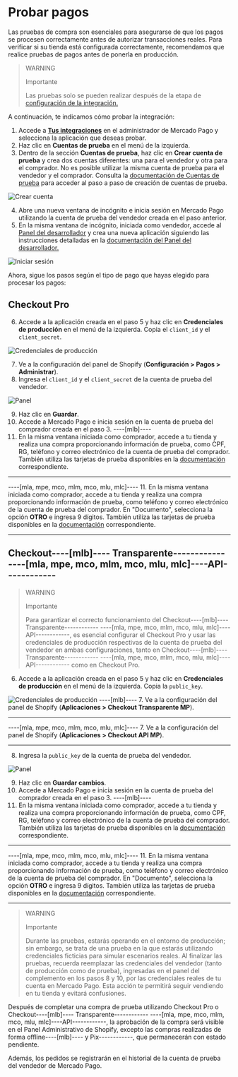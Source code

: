 # Probar pagos

Las pruebas de compra son esenciales para asegurarse de que los pagos se procesen correctamente antes de autorizar transacciones reales. Para verificar si su tienda está configurada correctamente, recomendamos que realice pruebas de pagos antes de ponerla en producción.

> WARNING
>
> Importante
>
> Las pruebas solo se pueden realizar después de la etapa de [configuración de la integración.](/developers/es/docs/shopify/integration-configuration/checkout-pro)

A continuación, te indicamos cómo probar la integración:

1. Accede a **[Tus integraciones](https://www.mercadopago[FAKER][URL][DOMAIN]/developers/panel/app)** en el administrador de Mercado Pago y selecciona la aplicación que deseas probar.
2. Haz clic en **Cuentas de prueba** en el menú de la izquierda.
3. Dentro de la sección **Cuentas de prueba**, haz clic en **Crear cuenta de prueba** y crea dos cuentas diferentes: una para el vendedor y otra para el comprador. No es posible utilizar la misma cuenta de prueba para el vendedor y el comprador. Consulta la [documentación de Cuentas de prueba](/developers/es/docs/shopify/additional-content/your-integrations/test/accounts) para acceder al paso a paso de creación de cuentas de prueba.

![Crear cuenta](/images/shopify/test-create-account.gif)

4. Abre una nueva ventana de incógnito e inicia sesión en Mercado Pago utilizando la cuenta de prueba del vendedor creada en el paso anterior.
5. En la misma ventana de incógnito, iniciada como vendedor, accede al [Panel del desarrollador](https://www.mercadopago[FAKER][URL][DOMAIN]/developers/panel/app) y crea una nueva aplicación siguiendo las instrucciones detalladas en la [documentación del Panel del desarrollador.](/developers/es/docs/shopify/additional-content/your-integrations/dashboard)

![Iniciar sesión](/images/shopify/test-login.gif)

Ahora, sigue los pasos según el tipo de pago que hayas elegido para procesar los pagos:

## Checkout Pro

6. Accede a la aplicación creada en el paso 5 y haz clic en **Credenciales de producción** en el menú de la izquierda. Copia el `client_id` y el `client_secret`.

![Credenciales de producción](/images/shopify/test-prod-credentials.png)

7. Ve a la configuración del panel de Shopify (**Configuración > Pagos > Administrar**).
8. Ingresa el `client_id` y el `client_secret` de la cuenta de prueba del vendedor.

![Panel](/images/shopify/test-pro-shopify.png)

9. Haz clic en **Guardar**.
10. Accede a Mercado Pago e inicia sesión en la cuenta de prueba del comprador creada en el paso 3.
----[mlb]----
11. En la misma ventana iniciada como comprador, accede a tu tienda y realiza una compra proporcionando información de prueba, como CPF, RG, teléfono y correo electrónico de la cuenta de prueba del comprador. También utiliza las tarjetas de prueba disponibles en la [documentación](/developers/es/docs/shopify/additional-content/your-integrations/test/cards) correspondiente.

------------
----[mla, mpe, mco, mlm, mco, mlu, mlc]----
11. En la misma ventana iniciada como comprador, accede a tu tienda y realiza una compra proporcionando información de prueba, como teléfono y correo electrónico de la cuenta de prueba del comprador. En "Documento", selecciona la opción **OTRO** e ingresa 9 dígitos. También utiliza las tarjetas de prueba disponibles en la [documentación](/developers/es/docs/shopify/additional-content/your-integrations/test/cards) correspondiente.

------------

## Checkout----[mlb]---- Transparente------------ ----[mla, mpe, mco, mlm, mco, mlu, mlc]----API------------

> WARNING
>
> Importante
>
> Para garantizar el correcto funcionamiento del Checkout----[mlb]---- Transparente------------ ----[mla, mpe, mco, mlm, mco, mlu, mlc]----API------------, es esencial configurar el Checkout Pro y usar las credenciales de producción respectivas de la cuenta de prueba del vendedor en ambas configuraciones, tanto en Checkout----[mlb]---- Transparente------------ ----[mla, mpe, mco, mlm, mco, mlu, mlc]----API------------ como en Checkout Pro.

6. Accede a la aplicación creada en el paso 5 y haz clic en **Credenciales de producción** en el menú de la izquierda. Copia la `public_key`.

![Credenciales de producción](/images/shopify/test-prod-credentials.png)
----[mlb]----
7. Ve a la configuración del panel de Shopify (**Aplicaciones > Checkout Transparente MP**).

------------
----[mla, mpe, mco, mlm, mco, mlu, mlc]----
7. Ve a la configuración del panel de Shopify (**Aplicaciones > Checkout API MP**).

------------
8. Ingresa la `public_key` de la cuenta de prueba del vendedor.

![Panel](/images/shopify/test-api-shopify.png)

9. Haz clic en **Guardar cambios**.
10. Accede a Mercado Pago e inicia sesión en la cuenta de prueba del comprador creada en el paso 3.
----[mlb]----
11. En la misma ventana iniciada como comprador, accede a tu tienda y realiza una compra proporcionando información de prueba, como CPF, RG, teléfono y correo electrónico de la cuenta de prueba del comprador. También utiliza las tarjetas de prueba disponibles en la [documentación](/developers/es/docs/shopify/additional-content/your-integrations/test/cards) correspondiente.

------------
----[mla, mpe, mco, mlm, mco, mlu, mlc]----
11. En la misma ventana iniciada como comprador, accede a tu tienda y realiza una compra proporcionando información de prueba, como teléfono y correo electrónico de la cuenta de prueba del comprador. En "Documento", selecciona la opción **OTRO** e ingresa 9 dígitos. También utiliza las tarjetas de prueba disponibles en la [documentación](/developers/es/docs/shopify/additional-content/your-integrations/test/cards) correspondiente.

------------

> WARNING
>
> Importante
>
> Durante las pruebas, estarás operando en el entorno de producción; sin embargo, se trata de una prueba en la que estarás utilizando credenciales ficticias para simular escenarios reales. Al finalizar las pruebas, recuerda reemplazar las credenciales del vendedor (tanto de producción como de prueba), ingresadas en el panel del complemento en los pasos 8 y 10, por las credenciales reales de tu cuenta en Mercado Pago. Esta acción te permitirá seguir vendiendo en tu tienda y evitará confusiones.

Después de completar una compra de prueba utilizando Checkout Pro o Checkout----[mlb]---- Transparente------------ ----[mla, mpe, mco, mlm, mco, mlu, mlc]----API------------, la aprobación de la compra será visible en el Panel Administrativo de Shopify, excepto las compras realizadas de forma offline----[mlb]---- y Pix------------, que permanecerán con estado pendiente.

Además, los pedidos se registrarán en el historial de la cuenta de prueba del vendedor de Mercado Pago.